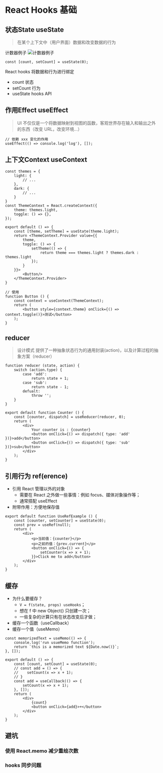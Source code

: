 
# React Hooks 基础


## 状态State useState

> 在某个上下文中（用户界面）数据和改变数据的行为

计数器例子
![计数器例子](images/WX20210325-105047.png)
```
const [count, setCount] = useState(0);
```
React hooks 将数据和行为进行绑定
- count 状态
- setCount 行为
- useState hooks API


## 作用Effect useEffect

> UI 不仅仅是一个将数据映射到视图的函数，客观世界存在输入和输出之外的东西（改变 URL，改变环境...）

```
// 依赖 xxx 变化的作用
useEffect(() => console.log('log'), []);
```


## 上下文Context useContext

```
const themes = {
    light: {
        // ... 
    },
    dark: {
        // ...
    }
}
const ThemeContext = React.createContext({
    theme: themes.light,
    toggle: () => {},
});

export default () => {
    const [theme, setTheme] = useState(theme.light);
    return <ThemeContext.Provider value={{
        theme,
        toggle: () => {
            setTheme(() => {
                return theme === themes.light ? themes.dark : themes.light
            });
        }
    }}>
        <Button/>
    </ThemeContext.Provider>
}

// 使用
function Button () {
    const context = useContext(ThemeContext);
    return (
        <button style={context.theme} onClick={() => context.toggle()}>测试</button>
    );
}
```

## reducer

> 设计模式 提供了一种抽象状态行为的通用封装(action)，以及计算过程的抽象方案（reducer）

```
function reducer (state, action) {
    switch (action.type) {
        case 'add':
            return state + 1;
        case 'sub':
            return state - 1;
        defualt: 
            throw '';
    }
}

export default function Counter () {
    const [counter, dispatch] = useReducer(reducer, 0);
    return (
        <div>
            Your counter is : {counter}
            <button onClick={() => dispatch({ type: 'add' })}>add</button>
            <button onClick={() => dispatch({ type: 'sub' })}>sub</button>
        </div>
    );
}
```


## 引用行为 ref(erence)

- 引用 React 管理以外的对象
    + 需要在 React 之外做一些事情：例如 focus、媒体对象操作等；
    + 通常搭配 useEffect
- 附带作用：方便地保存值

```
export default function UseRefExample () {
    const [counter, setCounter] = useState(0);
    const prev = useRef(null);
    return (
        <div>
            <p>当前值：{counter}</p>
            <p>之前的值：{prev.current}</p>
            <button onClick={() => {
                setCounter(x => x + 1);
            }}>Click me to add</button>
        </div>
    );
}
```


## 缓存

- 为什么要缓存？
    + `V = f(state, props) useHooks`；
    + 想在 f 中 new Object() 只创建一次；
    + 一些复杂的计算只有在状态改变后才做；
- 缓存一个函数（useCallback）
- 缓存一个值（useMemo）

```
const memorizedText = useMemo(() => {
    console.log('run usueMemo function');
    return `this is a memorized text ${Date.now()}`;
}, []); 
```

```
export default () => {
    const [count, setCount] = useState(0);
    // const add = () => {
    //    setCount(x => x + 1);
    // }
    const add = useCallback(() => {
        setCount(x => x + 1);
    }, []);
    return (
        <div>
            {count}
            <button onClick={add}>+</button>
        </div>
    );
}
```


## 避坑

### 使用 React.memo 减少重绘次数

### hooks 同步问题

